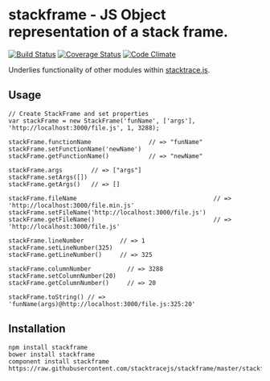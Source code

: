 stackframe - JS Object representation of a stack frame. 
==========
[![Build Status](https://travis-ci.org/stacktracejs/stackframe.svg?branch=master)](https://travis-ci.org/stacktracejs/stackframe) [![Coverage Status](https://img.shields.io/coveralls/stacktracejs/stackframe.svg)](https://coveralls.io/r/stacktracejs/stackframe?branch=master) [![Code Climate](https://codeclimate.com/github/stacktracejs/stackframe/badges/gpa.svg)](https://codeclimate.com/github/stacktracejs/stackframe)

Underlies functionality of other modules within [stacktrace.js](http://www.stacktracejs.com).

## Usage
```
// Create StackFrame and set properties
var stackFrame = new StackFrame('funName', ['args'], 'http://localhost:3000/file.js', 1, 3288);

stackFrame.functionName                // => "funName"
stackFrame.setFunctionName('newName')
stackFrame.getFunctionName()           // => "newName"

stackFrame.args        // => ["args"]
stackFrame.setArgs([])
stackFrame.getArgs()   // => []

stackFrame.fileName                                      // => 'http://localhost:3000/file.min.js'
stackFrame.setFileName('http://localhost:3000/file.js')  
stackFrame.getFileName()                                 // => 'http://localhost:3000/file.js'

stackFrame.lineNumber          // => 1
stackFrame.setLineNumber(325)
stackFrame.getLineNumber()     // => 325

stackFrame.columnNumber          // => 3288
stackFrame.setColumnNumber(20)
stackFrame.getColumnNumber()     // => 20

stackFrame.toString() // => 'funName(args)@http://localhost:3000/file.js:325:20'
```

## Installation
```
npm install stackframe
bower install stackframe
component install stackframe
https://raw.githubusercontent.com/stacktracejs/stackframe/master/stackframe.js
```
